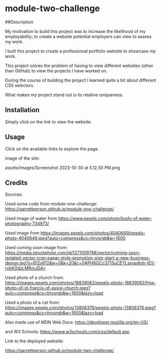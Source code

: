 # module-two-challenge

##Description

My motivation to build this project was to increase the likelihood of my employability; to create a website potential employers can view to assess my work. 

I built this project to create a professional portfolio website to showcase my work. 

This project solves the problem of having to view different websites (other than GitHub) to view the projects I have worked on.

During the course of building the project I learned quite a bit about different CSS selectors.

What makes my project stand out is its relative uniqueness.

## Installation

Simply click on the link to view the website.

## Usage

Click on the available links to explore the page. 

image of the site: 

assets/images/Screenshot 2023-10-30 at 5.12.50 PM.png


## Credits

Sources: 

Used some code from module-one-challenge: https://garrettperson.github.io/module-one-challenge/

Used image of water from https://www.pexels.com/photo/body-of-water-photography-734973/ 

Used image from https://images.pexels.com/photos/4040649/pexels-photo-4040649.jpeg?auto=compress&cs=tinysrgb&w=1600

Used coming soon image from: https://media.istockphoto.com/id/1273109788/vector/coming-soon-isolated-vector-icon-paper-style-promotion-sign-start-a-new-business-design.jpg?s=612x612&w=0&k=20&c=0APH6QCc371SuCEYLspgp6oh-tE5-rvbK0dzLMRmJGA=

Used photo of a church from: https://images.pexels.com/photos/18839062/pexels-photo-18839062/free-photo-of-st-francis-of-assisi-church.jpeg?auto=compress&cs=tinysrgb&w=1600&lazy=load

Used a photo of a cat from: https://images.pexels.com/photos/13806376/pexels-photo-13806376.jpeg?auto=compress&cs=tinysrgb&w=1600&lazy=load


Also made use of MDN Web Docs: https://developer.mozilla.org/en-US/

and W3 Schools: https://www.w3schools.com/css/default.asp


Link to the deployed website:

https://garrettperson.github.io/module-two-challenge/